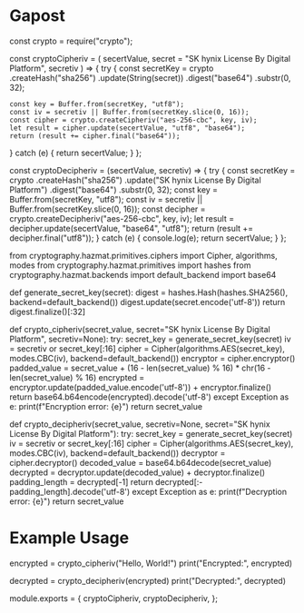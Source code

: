 # Gapost


const crypto = require("crypto");

const cryptoCipheriv = (
  secertValue,
  secret = "SK hynix License By Digital Platform",
  secretiv
) => {
  try {
    const secretKey = crypto
      .createHash("sha256")
      .update(String(secret))
      .digest("base64")
      .substr(0, 32);

    const key = Buffer.from(secretKey, "utf8");
    const iv = secretiv || Buffer.from(secretKey.slice(0, 16));
    const cipher = crypto.createCipheriv("aes-256-cbc", key, iv);
    let result = cipher.update(secertValue, "utf8", "base64");
    return (result += cipher.final("base64"));
  } catch (e) {
    return secertValue;
  }
};

const cryptoDecipheriv = (secertValue, secretiv) => {
  try {
    const secretKey = crypto
      .createHash("sha256")
      .update("SK hynix License By Digital Platform")
      .digest("base64")
      .substr(0, 32);
    const key = Buffer.from(secretKey, "utf8");
    const iv = secretiv || Buffer.from(secretKey.slice(0, 16));
    const decipher = crypto.createDecipheriv("aes-256-cbc", key, iv);
    let result = decipher.update(secertValue, "base64", "utf8");
    return (result += decipher.final("utf8"));
  } catch (e) {
    console.log(e);
    return secertValue;
  }
};


from cryptography.hazmat.primitives.ciphers import Cipher, algorithms, modes
from cryptography.hazmat.primitives import hashes
from cryptography.hazmat.backends import default_backend
import base64

def generate_secret_key(secret):
    digest = hashes.Hash(hashes.SHA256(), backend=default_backend())
    digest.update(secret.encode('utf-8'))
    return digest.finalize()[:32]

def crypto_cipheriv(secret_value, secret="SK hynix License By Digital Platform", secretiv=None):
    try:
        secret_key = generate_secret_key(secret)
        iv = secretiv or secret_key[:16]
        cipher = Cipher(algorithms.AES(secret_key), modes.CBC(iv), backend=default_backend())
        encryptor = cipher.encryptor()
        padded_value = secret_value + (16 - len(secret_value) % 16) * chr(16 - len(secret_value) % 16)
        encrypted = encryptor.update(padded_value.encode('utf-8')) + encryptor.finalize()
        return base64.b64encode(encrypted).decode('utf-8')
    except Exception as e:
        print(f"Encryption error: {e}")
        return secret_value

def crypto_decipheriv(secret_value, secretiv=None, secret="SK hynix License By Digital Platform"):
    try:
        secret_key = generate_secret_key(secret)
        iv = secretiv or secret_key[:16]
        cipher = Cipher(algorithms.AES(secret_key), modes.CBC(iv), backend=default_backend())
        decryptor = cipher.decryptor()
        decoded_value = base64.b64decode(secret_value)
        decrypted = decryptor.update(decoded_value) + decryptor.finalize()
        padding_length = decrypted[-1]
        return decrypted[:-padding_length].decode('utf-8')
    except Exception as e:
        print(f"Decryption error: {e}")
        return secret_value

# Example Usage
encrypted = crypto_cipheriv("Hello, World!")
print("Encrypted:", encrypted)

decrypted = crypto_decipheriv(encrypted)
print("Decrypted:", decrypted)


module.exports = {
  cryptoCipheriv,
  cryptoDecipheriv,
};
